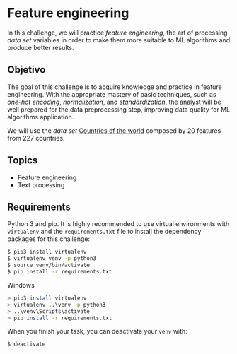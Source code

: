 # Feature engineering

In this challenge, we will practice _feature engineering_, the art of processing _data set_ variables in order to make them more suitable to ML algorithms and produce better results.

## Objetivo

The goal of this challenge is to acquire knowledge and practice in feature engineering. With the appropriate mastery of basic techniques, such as _one-hot encoding_, _normalization_, and _standardization_, the analyst will be well prepared for the data preprocessing step, improving data quality for ML algorithms application.

We will use the _data set_ [Countries of the world](https://www.kaggle.com/fernandol/countries-of-the-world) composed by 20 features from 227 countries.

## Topics

* Feature engineering
* Text processing

## Requirements

Python 3 and pip. It is highly recommended to use virtual environments with `virtualenv` and the `requirements.txt` file to install the dependency packages for this challenge:

```bash
$ pip3 install virtualenv
$ virtualenv venv -p python3
$ source venv/bin/activate
$ pip install -r requirements.txt
```

Windows

```bash
> pip3 install virtualenv
> virtualenv ..\venv -p python3
> ..\venv\Scripts\activate
> pip install -r requirements.txt
```
When you finish your task, you can deactivate your `venv` with: 

```bash
$ deactivate
```
